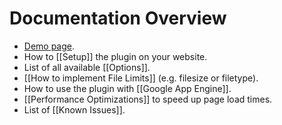 # Documentation Overview

* [Demo page](http://aquantum-demo.appspot.com/file-upload).
* How to [[Setup]] the plugin on your website.
* List of all available [[Options]].
* [[How to implement File Limits]] (e.g. filesize or filetype).
* How to use the plugin with [[Google App Engine]].
* [[Performance Optimizations]] to speed up page load times.
* List of [[Known Issues]].
